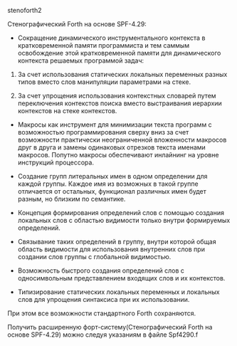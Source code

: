 stenoforth2

Стенографический Forth на основе SPF-4.29:

- Сокращение динамического инструментального контекста в кратковременной памяти программиста 
и тем саммым освобождение этой кратковременной памяти для динамического контекста решаемых программой задач:

1. За счет использования статических локальных переменных разных типов вместо слов манипуляции параметрами на стеке.

2. За счет упрощения использования контекстных словарей путем переключения контекстов поиска вместо 
выстраивания иерархии контекстов на стеке контекстов.

- Макросы как инструмент для минимизации текста программ с возможностью программирования 
сверху вниз за счет возможности практически неограниченной вложенности макросов друг в друга 
и замены одинаковых отрезков текста именами макросов. Попутно макросы обеспечивают инлайнинг на уровне инструкций процессора.

- Создание групп литеральных имен в одном определении для каждой группы. Каждое имя из возможных в такой группе 
отличается от остальных, функционал различных имен будет разным, но близким по семантике.

- Концепция формирования определений слов с помощью создания локальных слов с областью видимости только внутри 
формируемых определений.
- Связывание таких определений в группу, внутри которой общая область видимости 
для использования внутренних слов при создании слов группы с глобальной видимостью.

- Возможность быстрого создания определений слов с односимвольным представлением входящих слов и их контекстов.

- Типизирование статических локальных переменных и локальных слов для упрощения синтаксиса при их использовании.

 При этом все возможности стандартного Forth сохраняются. 

Получить расширенную форт-систему(Стенографический Forth на основе SPF-4.29) можно следуя указаниям в файле Spf4290.f

